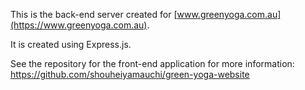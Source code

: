 This is the back-end server created for [www.greenyoga.com.au](https://www.greenyoga.com.au).

It is created using Express.js.

See the repository for the front-end application for more information: https://github.com/shouheiyamauchi/green-yoga-website
